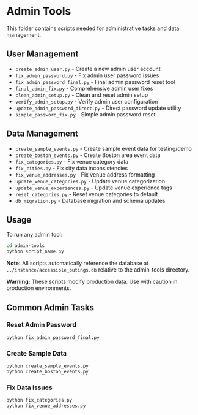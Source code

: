 # Admin Tools

This folder contains scripts needed for administrative tasks and data management.

## User Management
- `create_admin_user.py` - Create a new admin user account
- `fix_admin_password.py` - Fix admin user password issues
- `fix_admin_password_final.py` - Final admin password reset tool
- `final_admin_fix.py` - Comprehensive admin user fixes
- `clean_admin_setup.py` - Clean and reset admin setup
- `verify_admin_setup.py` - Verify admin user configuration
- `update_admin_password_direct.py` - Direct password update utility
- `simple_password_fix.py` - Simple admin password reset

## Data Management
- `create_sample_events.py` - Create sample event data for testing/demo
- `create_boston_events.py` - Create Boston area event data
- `fix_categories.py` - Fix venue category data
- `fix_cities.py` - Fix city data inconsistencies
- `fix_venue_addresses.py` - Fix venue address formatting
- `update_venue_categories.py` - Update venue categorization
- `update_venue_experiences.py` - Update venue experience tags
- `reset_categories.py` - Reset venue categories to default
- `db_migration.py` - Database migration and schema updates

## Usage

To run any admin tool:
```bash
cd admin-tools
python script_name.py
```

**Note:** All scripts automatically reference the database at `../instance/accessible_outings.db` relative to the admin-tools directory.

**Warning:** These scripts modify production data. Use with caution in production environments.

## Common Admin Tasks

### Reset Admin Password
```bash
python fix_admin_password_final.py
```

### Create Sample Data
```bash
python create_sample_events.py
python create_boston_events.py
```

### Fix Data Issues
```bash
python fix_categories.py
python fix_venue_addresses.py
```